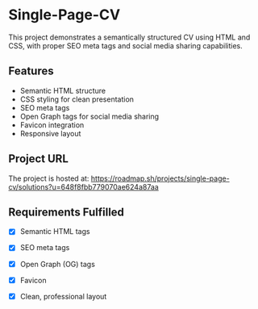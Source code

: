 # Single-Page-CV

This project demonstrates a semantically structured CV using HTML and CSS, with proper SEO meta tags and social media sharing capabilities.

## Features

- Semantic HTML structure
- CSS styling for clean presentation
- SEO meta tags
- Open Graph tags for social media sharing
- Favicon integration
- Responsive layout

## Project URL

The project is hosted at: https://roadmap.sh/projects/single-page-cv/solutions?u=648f8fbb779070ae624a87aa
## Requirements Fulfilled

- [x] Semantic HTML tags
- [x] SEO meta tags
- [x] Open Graph (OG) tags
- [x] Favicon
- [x] Clean, professional layout


